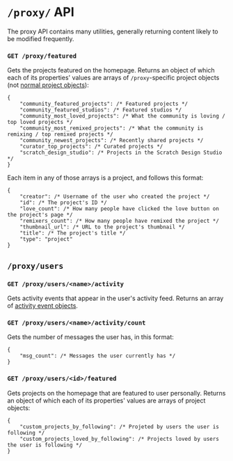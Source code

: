 # `/proxy/` API

The proxy API contains many utilities, generally returning content likely to be modified frequently.

### `GET /proxy/featured`

Gets the projects featured on the homepage. Returns an object of which each of its properties' values are arrays of `/proxy`-specific project objects (not [normal project objects](definitions/project_object.md)):

```
{
    "community_featured_projects": /* Featured projects */
    "community_featured_studios": /* Featured studios */
    "community_most_loved_projects": /* What the community is loving / top loved projects */
    "community_most_remixed_projects": /* What the community is remixing / top remixed projects */
    "community_newest_projects": /* Recently shared projects */
    "curator_top_projects": /* Curated projects */
    "scratch_design_studio": /* Projects in the Scratch Design Studio */
}
```

Each item in any of those arrays is a project, and follows this format:

```
{
    "creator": /* Username of the user who created the project */
    "id": /* The project's ID */
    "love_count": /* How many people have clicked the love button on the project's page */
    "remixers_count": /* How many people have remixed the project */
    "thumbnail_url": /* URL to the project's thumbnail */
    "title": /* The project's title */
    "type": "project"
}
```

## `/proxy/users`

### `GET /proxy/users/<name>/activity`

Gets activity events that appear in the user's activity feed. Returns an array of [activity event objects](definitions/activity_event_object.md).

### `GET /proxy/users/<name>/activity/count`

Gets the number of messages the user has, in this format:

```
{
    "msg_count": /* Messages the user currently has */
}
```

### `GET /proxy/users/<id>/featured`

Gets projects on the homepage that are featured to user personally. Returns an object of which each of its properties' values are arrays of project objects:

```
{
    "custom_projects_by_following": /* Projeted by users the user is following */
    "custom_projects_loved_by_following": /* Projects loved by users the user is following */
}
```
